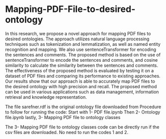 # Mapping-PDF-File-to-desired-ontology

In this research, we propose a novel approach for mapping PDF files to desired ontologies. 
The approach utilizes natural language processing techniques such as tokenization and lemmatization, as well as named entity recognition and mapping. 
We also use sentenceTransformer for encoding the sentences and comments. 
The proposed method is based on the use of sentenceTransformer to encode the sentences and comments, and cosine similarity to calculate the similarity
between the sentences and comments. 
The effectiveness of the proposed method is evaluated by testing it on a dataset of PDF files and comparing its performance to existing approaches. 
Our results show that our approach is able to accurately map PDF files to the desired ontology with high precision and recall. 
The proposed method can be used in various applications such as data management, information retrieval and knowledge representation. 

The file sarefner.rdf is the original ontology file downloaded from 
Procedure to follow for running the code: 
  Start with 1- PDF file.ipynb
Then 2- Ontology file.ipynb
lastly, 3- Mapping PDF file to ontology classes

The 3- Mapping PDF file to ontology classes code can be directly run if the csv files are downloaded. No need to run the codes 1 and 2.
